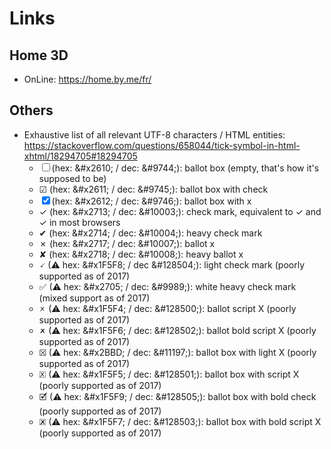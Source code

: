 # Links

## Home 3D

- OnLine: https://home.by.me/fr/

## Others

- Exhaustive list of all relevant UTF-8 characters / HTML
  entities: https://stackoverflow.com/questions/658044/tick-symbol-in-html-xhtml/18294705#18294705
    - ☐ (hex: \&#x2610; / dec: \&#9744;): ballot box (empty, that's how it's supposed to be)
    - ☑ (hex: \&#x2611; / dec: \&#9745;): ballot box with check
    - ☒ (hex: \&#x2612; / dec: \&#9746;): ballot box with x
    - ✓ (hex: \&#x2713; / dec: \&#10003;): check mark, equivalent to &checkmark; and &check; in most browsers
    - ✔ (hex: \&#x2714; / dec: \&#10004;): heavy check mark
    - ✗ (hex: \&#x2717; / dec: \&#10007;): ballot x
    - ✘ (hex: \&#x2718; / dec: \&#10008;): heavy ballot x
    - 🗸 (⚠ hex: \&#x1F5F8; / dec \&#128504;): light check mark (poorly supported as of 2017)
    - ✅ (⚠ hex: \&#x2705; / dec: \&#9989;): white heavy check mark (mixed support as of 2017)
    - 🗴 (⚠ hex: \&#x1F5F4; / dec: \&#128500;): ballot script X (poorly supported as of 2017)
    - 🗶 (⚠ hex: \&#x1F5F6; / dec: \&#128502;): ballot bold script X (poorly supported as of 2017)
    - ⮽ (⚠ hex: \&#x2BBD; / dec: \&#11197;): ballot box with light X (poorly supported as of 2017)
    - 🗵 (⚠ hex: \&#x1F5F5; / dec: \&#128501;): ballot box with script X (poorly supported as of 2017)
    - 🗹 (⚠ hex: \&#x1F5F9; / dec: \&#128505;): ballot box with bold check (poorly supported as of 2017)
    - 🗷 (⚠ hex: \&#x1F5F7; / dec: \&#128503;): ballot box with bold script X (poorly supported as of 2017)